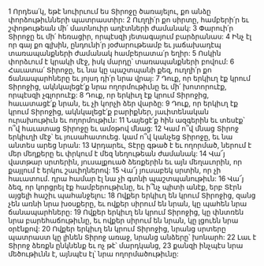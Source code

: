 1 Որդեա՛կ, եթէ նուիրւում ես Տիրոջը ծառայելու, քո անձը փորձութիւնների պատրաստիր:
2 Ուղղի՛ր քո սիրտը, համբերի՛ր եւ շփոթութեան մի՛ մատնուիր աղէտների ժամանակ:
3 Փարուի՛ր Տիրոջը եւ մի՛ հեռացիր, որպէսզի յետագայում բարձրանաս:
4 Ինչ էլ որ գայ քո գլխին, ընդունի՛ր յօժարութեամբ եւ յաճախադէպ տառապանքների ժամանակ համբերատա՛ր եղիր:
5 Ոսկին փորձւում է կրակի մէջ, իսկ մարդը՝ տառապանքների բովում:
6 Հաւատա՛ Տիրոջը, եւ նա կը պաշտպանի քեզ, ուղղի՛ր քո ճանապարհները եւ յոյսդ դի՛ր նրա վրայ:
7 Դուք, որ երկիւղ էք կրում Տիրոջից, ակնկալեցէ՛ք նրա ողորմութիւնը եւ մի՛ խոտորուէք, որպէսզի չգլորուէք:
8 Դուք, որ երկիւղ էք կրում Տիրոջից, հաւատացէ՛ք նրան, եւ չի կորչի ձեր վարձը:
9 Դուք, որ երկիւղ էք կրում Տիրոջից, ակնկալեցէ՛ք բարիքներ, յաւիտենական ուրախութիւն եւ ողորմութիւն:
11 Նայեցէ՛ք հին ազգերին եւ տեսէք՝ ո՞վ հաւատաց Տիրոջը եւ ամօթով մնաց:
12 Կամ ո՞վ մնաց Տիրոջ երկիւղի մէջ՝ եւ յուսահատուեց. կամ ո՞վ կանչեց Տիրոջը, եւ նա անտես արեց նրան:
13 Արդարեւ, Տէրը գթած է եւ ողորմած, ներում է մեր մեղքերը եւ փրկում է մեզ նեղութեան ժամանակ:
14 Վա՜յ վատթար սրտերին, յուսալքուած ձեռքերին եւ այն մեղաւորին, որ քայլում է երկու շաւիղներով:
15 Վա՜յ յուսաբեկ սրտին, որ չի հաւատում. դրա համար էլ նա չի գտնի պաշտպանութիւն:
16 Վա՜յ ձեզ, որ կորցրել էք համբերութիւնը, եւ ի՞նչ պիտի անէք, երբ Տէրն այցելի հաշիւ պահանջելու:
18 Ովքեր երկիւղ են կրում Տիրոջից, զանց չեն առնի նրա խօսքերը, եւ ովքեր սիրում են նրան, կը պահեն նրա ճանապարհները:
19 Ովքեր երկիւղ են կրում Տիրոջից, կը փնտռեն նրա բարեհաճութիւնը, եւ ովքեր սիրում են նրան, կը լցուեն նրա օրէնքով:
20 Ովքեր երկիւղ են կրում Տիրոջից, նրանց սրտերը պատրաստ կը լինեն Տիրոջ առաջ, նրանց անձերը՝ խոնարհ:
22 Լաւ է Տիրոջ ձեռքն ընկնենք եւ ոչ թէ՝ մարդկանց,
23 քանզի ինչպէս նրա մեծութիւնն է, այնպէս էլ՝ նրա ողորմածութիւնը:
